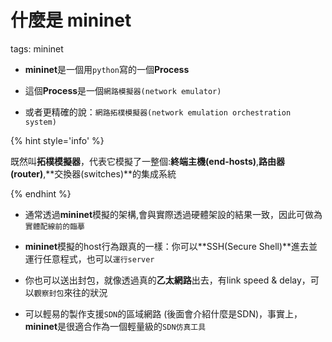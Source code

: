 # 什麼是 mininet

tags: mininet

<!--sec data-title="什麼是 mininet" data-id="1" data-nopdf="true" data-collapse=false ces-->

- **mininet**是一個用`python`寫的一個**Process**

- 這個**Process**是一個`網路模擬器(network emulator)`

- 或者更精確的說：`網路拓樸模擬器(network emulation orchestration system)`

{% hint style='info' %}

既然叫**拓樸模擬器**，代表它模擬了一整個:**終端主機(end-hosts)**,**路由器(router)**,**交換器(switches)**的集成系統

{% endhint %}

<!--endsec-->

<!--sec data-title="模擬網路系統可以做什麼？" data-id="2" data-nopdf="true" data-collapse=false ces-->

- 通常透過**mininet**模擬的架構,會與實際透過硬體架設的結果一致，因此可做為`實體配線前的臨摹`

- **mininet**模擬的host行為跟真的一樣：你可以**SSH(Secure Shell)**進去並運行任意程式，也可以`運行server`

- 你也可以送出封包，就像透過真的**乙太網路**出去，有link speed & delay，可以`觀察封包`來往的狀況

- 可以輕易的製作支援`SDN`的區域網路 (後面會介紹什麼是SDN)，事實上，**mininet**是很適合作為一個輕量級的`SDN仿真工具`

<!--endsec-->
